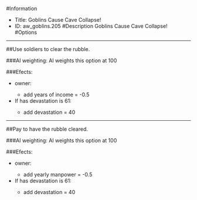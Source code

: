 #Information
 - Title: Goblins Cause Cave Collapse!
 - ID: aw_goblins.205
#Description
Goblins Cause Cave Collapse!
#Options

___
##Use soldiers to clear the rubble.

###AI weighting:
AI weights this option at 100


###Efects:<ul><li>owner:</li><ul><li>add years of income = -0.5</li></ul><li>If has devastation is 61:</li><ul><li>add devastation = 40</li></ul></ul>

___
##Pay to have the rubble cleared.

###AI weighting:
AI weights this option at 100


###Efects:<ul><li>owner:</li><ul><li>add yearly manpower = -0.5</li></ul><li>If has devastation is 61:</li><ul><li>add devastation = 40</li></ul></ul>
